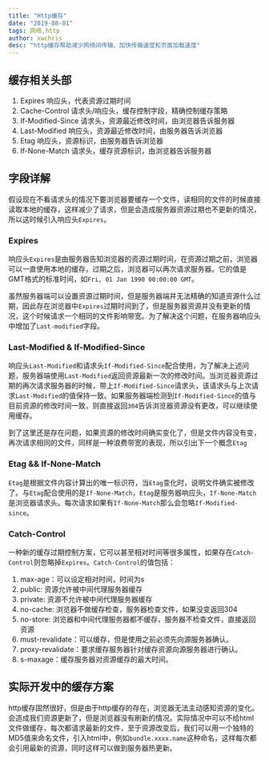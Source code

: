 ```yaml
---
title: "Http缓存"
date: "2019-08-01"
tags: 网络,http
author: xwchris
desc: "http缓存帮助减少网络间传输，加快传输速度和页面加载速度"
---
```


## 缓存相关头部

1. Expires 响应头，代表资源过期时间
2. Cache-Control 请求头/响应头，缓存控制字段，精确控制缓存策略
3. If-Modified-Since 请求头，资源最近修改时间，由浏览器告诉服务器
4. Last-Modified 响应头，资源最近修改时间，由服务器告诉浏览器
5. Etag 响应头，资源标识，由服务器告诉浏览器
6. If-None-Match 请求头，缓存资源标识，由浏览器告诉服务器


## 字段详解

假设现在不看请求头的情况下要浏览器要缓存一个文件，读相同的文件的时候直接读取本地的缓存，这样减少了请求，但是会造成服务器资源过期也不更新的情况，所以这时候引入响应头`Expires`。

### Expires
响应头`Expires`是由服务器告知浏览器的资源过期时间，在资源过期之前，浏览器可以一直使用本地的缓存，过期之后，浏览器可以再次请求服务器。它的值是GMT格式的标准时间，如`Fri, 01 Jan 1990 00:00:00 GMT`。

虽然服务器端可以设置资源过期时间，但是服务器端并无法精确的知道资源什么过期，因此存在浏览器中`Expires`过期时间到了，但是服务器资源并没有更新的情况，这个时候请求一个相同的文件影响带宽。为了解决这个问题，在服务器响应头中增加了`Last-modified`字段。

### Last-Modified & If-Modified-Since
响应头`Last-Modified`和请求头`If-Modified-Since`配合使用，为了解决上述问题，服务器端使用`Last-Modified`返回资源最新一次的修改时间。当浏览器资源过期的再次请求服务器的时候，带上`If-Modified-Since`请求头，该请求头与上次请求`Last-Modified`的值保持一致。如果服务器端检测到`If-Modified-Since`的值与目前资源的修改时间一致，则直接返回`304`告诉浏览器资源没有更改，可以继续使用缓存。

到了这里还是存在问题，如果资源的修改时间确实变化了，但是文件内容没有变，再次请求相同的文件，同样是一种浪费带宽的表现，所以引出下一个概念`Etag`

### Etag && If-None-Match
`Etag`是根据文件内容计算出的唯一标识符，当`Etag`变化时，说明文件确实被修改了。与`Etag`配合使用的是`If-None-Match`，`Etag`是服务器响应头，`If-None-Match`是浏览器请求头。每次请求如果有`If-None-Match`那么会忽略`If-Modified-since`。

### Catch-Control
一种新的缓存过期控制方案，它可以甚至相对时间等很多属性，如果存在`Catch-Control`则忽略掉`Expires`。`Catch-Control`的值包括：
1. max-age：可以设定相对时间，时间为s
2. public: 资源允许被中间代理服务器缓存
3. private: 资源不允许被中间代理服务器缓存
4. no-cache: 浏览器不做缓存检查，服务器检查文件，如果没变返回304
5. no-store: 浏览器和中间代理服务器都不缓存，服务器不检查文件，直接返回资源
6. must-revalidate：可以缓存，但是使用之前必须先向源服务器确认。
7. proxy-revalidate：要求缓存服务器针对缓存资源向源服务器进行确认。
8. s-maxage：缓存服务器对资源缓存的最大时间。

## 实际开发中的缓存方案
http缓存固然很好，但是由于http缓存的存在，浏览器无法主动感知资源的变化。会造成我们资源更新了，但是浏览器没有刷新的情况。实际情况中可以不给html文件做缓存，每次都请求最新的文件，至于资源改变后，我们可以用一个独特的MD5值来命名文件，引入html中，例如`bundle.xxxx.name`这种命名，这样每次都会引用最新的资源，同时这样可以做到服务器热更新。